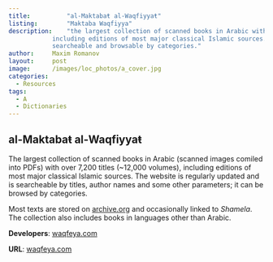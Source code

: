 ```yaml
---
title:			"al-Maktabaŧ al-Waqfiyyaŧ"
listing:		"Maktaba Waqfiyya"
description:	"the largest collection of scanned books in Arabic with over 7,200 titles (~12,000 volumes),
			including editions of most major classical Islamic sources. The website is regularly updated and is
			searcheable and browsable by categories."
author:		Maxim Romanov
layout:		post
image:		/images/loc_photos/a_cover.jpg
categories:
  - Resources
tags:
  - A
  - Dictionaries
---
```


## al-Maktabaŧ al-Waqfiyyaŧ

The largest collection of scanned books in Arabic (scanned images comiled into PDFs) with over 7,200 titles (~12,000 volumes), including editions of most major classical Islamic sources. The website is regularly updated and is searcheable by titles, author names and some other parameters; it can be browsed by categories.

Most texts are stored on [archive.org](www.archive.org) and occasionally linked to *Shamela*. The collection also includes books in languages other than Arabic.

**Developers**: [waqfeya.com](http://waqfeya.com/)

**URL**: [waqfeya.com](http://waqfeya.com/)
